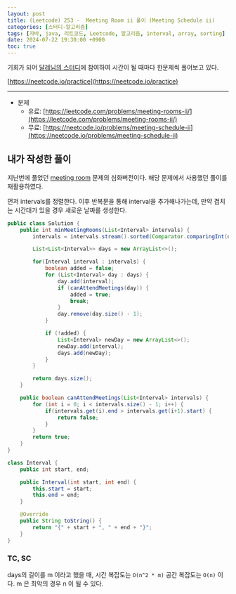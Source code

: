 ```yaml
---
layout: post
title: (Leetcode) 253 -  Meeting Room ii 풀이 (Meeting Schedule ii)
categories: [스터디-알고리즘]
tags: [자바, java, 리트코드, Leetcode, 알고리즘, interval, array, sorting]
date: 2024-07-22 19:30:00 +0900
toc: true
---
```


기회가 되어 [달레님의 스터디](https://github.com/DaleStudy/leetcode-study)에 참여하여 시간이 될 때마다 한문제씩 풀어보고 있다.

[https://neetcode.io/practice](https://neetcode.io/practice)

---

- 문제
  - 유료: [https://leetcode.com/problems/meeting-rooms-ii/](https://leetcode.com/problems/meeting-rooms-ii/)
  - 무료: [https://neetcode.io/problems/meeting-schedule-ii](https://neetcode.io/problems/meeting-schedule-ii)

## 내가 작성한 풀이

지난번에 풀었던 [meeting room](https://algorithm.jonghoonpark.com/2024/05/14/leetcode-252) 문제의 심화버전이다.
해당 문제에서 사용했던 풀이를 재활용하였다.

먼저 intervals를 정렬한다.
이후 반복문을 통해 interval을 추가해나가는데, 만약 겹치는 시간대가 있을 경우 새로운 날짜를 생성한다.

```java
public class Solution {
    public int minMeetingRooms(List<Interval> intervals) {
        intervals = intervals.stream().sorted(Comparator.comparingInt(o -> o.start)).toList();

        List<List<Interval>> days = new ArrayList<>();

        for(Interval interval : intervals) {
            boolean added = false;
            for (List<Interval> day : days) {
                day.add(interval);
                if (canAttendMeetings(day)) {
                    added = true;
                    break;
                }
                day.remove(day.size() - 1);
            }

            if (!added) {
                List<Interval> newDay = new ArrayList<>();
                newDay.add(interval);
                days.add(newDay);
            }
        }

        return days.size();
    }

    public boolean canAttendMeetings(List<Interval> intervals) {
        for (int i = 0; i < intervals.size() - 1; i++) {
            if(intervals.get(i).end > intervals.get(i+1).start) {
                return false;
            }
        }
        return true;
    }
}

class Interval {
    public int start, end;

    public Interval(int start, int end) {
        this.start = start;
        this.end = end;
    }

    @Override
    public String toString() {
        return "{" + start + ", " + end + "}";
    }
}
```

### TC, SC

days의 길이를 m 이라고 했을 때, 시간 복잡도는 `O(n^2 * m)` 공간 복잡도는 `O(n)` 이다. m 은 최악의 경우 n 이 될 수 있다.

